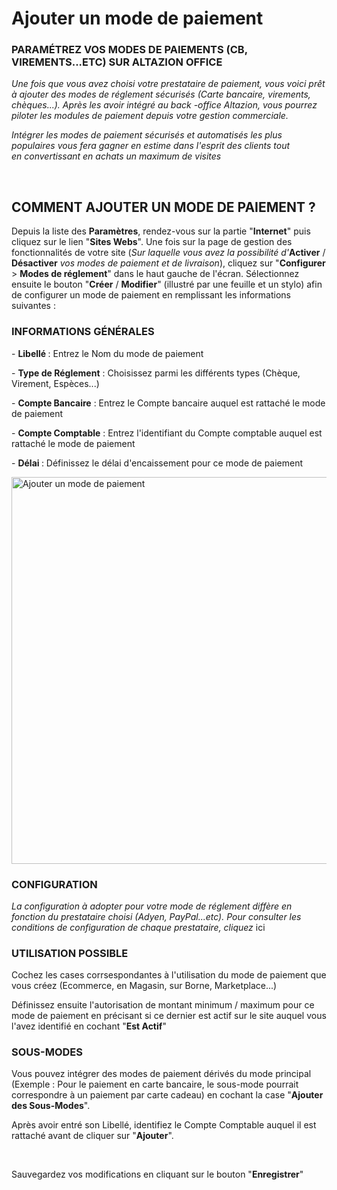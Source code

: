 # Ajouter un mode de paiement


<h3 >PARAM&Eacute;TREZ VOS MODES DE PAIEMENTS (CB, VIREMENTS...ETC) SUR ALTAZION OFFICE</h3>


<p><em><span >Une fois que vous avez choisi&nbsp;votre prestataire de paiement, vous voici pr&ecirc;t &agrave;&nbsp;ajouter des modes de r&eacute;glement s&eacute;curis&eacute;s (Carte bancaire, virements, ch&egrave;ques...). Apr&egrave;s les avoir int&eacute;gr&eacute; au back -office Altazion, vous pourrez piloter les modules de paiement depuis votre gestion commerciale.</span></em></p>
<p><em><span >Int&eacute;grer les modes de paiement s&eacute;curis&eacute;s et automatis&eacute;s les plus populaires vous fera gagner en estime dans l'esprit des clients tout en&nbsp;convertissant en achats un maximum de visites</span></em></p>
<p>&nbsp;</p>


<h2>COMMENT AJOUTER UN MODE DE PAIEMENT ?</h2>
<p>Depuis la liste des <strong>Param&egrave;tres</strong>, rendez-vous sur la partie "<strong>Internet</strong>" puis cliquez sur le lien "<strong>Sites Webs</strong>". Une fois sur la page de gestion des fonctionnalit&eacute;s de votre site (<em>Sur laquelle vous avez la possibilit&eacute; d'</em><strong>Activer</strong> / <strong>D&eacute;sactiver</strong> <em>vos modes de paiement et de livraison</em>), cliquez sur "<strong>Configurer</strong> &gt; <strong>Modes de r&eacute;glement</strong>" dans le haut gauche de l'&eacute;cran. S&eacute;lectionnez ensuite le bouton "<strong>Cr&eacute;er</strong> / <strong>Modifier</strong>" (illustr&eacute; par une feuille et un stylo) afin de configurer un mode de paiement en remplissant les informations suivantes :&nbsp;</p>
<h3>INFORMATIONS G&Eacute;N&Eacute;RALES&nbsp;</h3>
<p>-&nbsp;<strong>Libell&eacute;&nbsp;</strong>: Entrez le Nom du mode de paiement</p>
<p>-&nbsp;<strong>Type de R&eacute;glement</strong>&nbsp;: Choisissez parmi les diff&eacute;rents types (Ch&egrave;que, Virement, Esp&egrave;ces...)</p>
<p>-&nbsp;<strong>Compte Bancaire</strong>&nbsp;: Entrez le Compte bancaire auquel est rattach&eacute; le mode de paiement</p>
<p>-&nbsp;<strong>Compte Comptable</strong>&nbsp;: Entrez l'identifiant du Compte comptable auquel est rattach&eacute; le mode de paiement</p>
<p>-&nbsp;<strong>D&eacute;lai&nbsp;</strong>: D&eacute;finissez le d&eacute;lai d'encaissement pour ce mode de paiement</p>


<p><img src="https://datasimplemente.blob.core.windows.net/aide/ajouter-mode-paiement.GIF" alt="Ajouter un mode de paiement" width="1100" height="619" /></p>


<h3>CONFIGURATION</h3>
<p><em>La configuration &agrave; adopter pour votre mode de r&eacute;glement diff&egrave;re en fonction&nbsp;du prestataire choisi (Adyen, PayPal...etc). Pour&nbsp;consulter les conditions de configuration de chaque prestataire, cliquez</em> ici</p>
<h3>UTILISATION POSSIBLE</h3>
<p>Cochez les cases corrsespondantes &agrave; l'utilisation du mode de paiement que vous cr&eacute;ez (Ecommerce, en Magasin, sur Borne, Marketplace...)</p>
<p>D&eacute;finissez ensuite l'autorisation de montant minimum / maximum pour ce mode de paiement en pr&eacute;cisant si ce dernier est actif sur le site auquel vous l'avez identifi&eacute; en cochant "<strong>Est Actif</strong>"</p>
<h3>SOUS-MODES</h3>
<p>Vous pouvez int&eacute;grer des modes de paiement d&eacute;riv&eacute;s du mode principal (<span >Exemple</span> : Pour le paiement en carte bancaire, le sous-mode pourrait correspondre &agrave; un paiement par&nbsp;carte cadeau) en cochant la case&nbsp;"<strong>Ajouter des Sous-Modes</strong>".</p>
<p>Apr&egrave;s avoir entr&eacute; son&nbsp;Libell&eacute;, identifiez le&nbsp;Compte Comptable&nbsp;auquel il est rattach&eacute; avant de cliquer sur "<strong>Ajouter</strong>".</p>
<p>&nbsp;</p>
<p>Sauvegardez vos modifications en cliquant sur le bouton "<strong>Enregistrer</strong>"</p>

